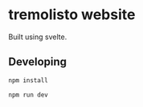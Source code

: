 # tremolisto website

Built using svelte.

## Developing

```bash
npm install
```

```bash
npm run dev
```

